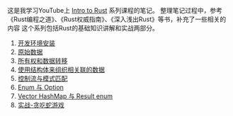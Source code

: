 这是我学习YouTube上 [Intro to Rust](https://www.youtube.com/playlist?list=PLJbE2Yu2zumDF6BX6_RdPisRVHgzV02NW) 系列课程的笔记。
整理笔记过程中，参考《Rust编程之道》、《Rust权威指南》、《深入浅出Rust》等书，补充了一些相关的内容
这个系列包括Rust的基础知识讲解和实战两部分。

1. [开发环境安装](./src/chapter_1_setup.md)
2. [原始数据](./src/chapter_2_primitives.md)
3. [所有权和数据转移](./src/chapter_3_ownership_and_borrowing.md)
4. [使用结构体来组织相关联的数据](./src/chapter_4_struct_method_and_display_trait.md)
5. [控制流与模式匹配](./src/chapter_5_control_flow_conditionals_pattern_matching.md)
6. [Enum 与 Option](./src/chapter_6_enum_option.md)
7. [Vector HashMap 与 Result enum](./src/chapter_7_vectors_hash_map_result_enum.md)
8. [实战-贪吃蛇游戏](./src/chapter_8_snake_game.md)
